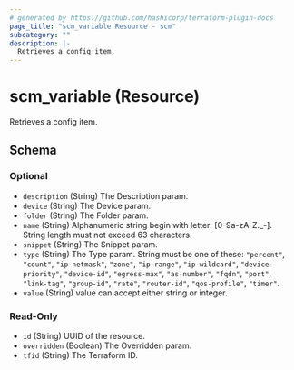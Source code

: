 ```yaml
---
# generated by https://github.com/hashicorp/terraform-plugin-docs
page_title: "scm_variable Resource - scm"
subcategory: ""
description: |-
  Retrieves a config item.
---
```


# scm_variable (Resource)

Retrieves a config item.



<!-- schema generated by tfplugindocs -->
## Schema

### Optional

- `description` (String) The Description param.
- `device` (String) The Device param.
- `folder` (String) The Folder param.
- `name` (String) Alphanumeric string begin with letter: [0-9a-zA-Z._-]. String length must not exceed 63 characters.
- `snippet` (String) The Snippet param.
- `type` (String) The Type param. String must be one of these: `"percent"`, `"count"`, `"ip-netmask"`, `"zone"`, `"ip-range"`, `"ip-wildcard"`, `"device-priority"`, `"device-id"`, `"egress-max"`, `"as-number"`, `"fqdn"`, `"port"`, `"link-tag"`, `"group-id"`, `"rate"`, `"router-id"`, `"qos-profile"`, `"timer"`.
- `value` (String) value can accept either string or integer.

### Read-Only

- `id` (String) UUID of the resource.
- `overridden` (Boolean) The Overridden param.
- `tfid` (String) The Terraform ID.

